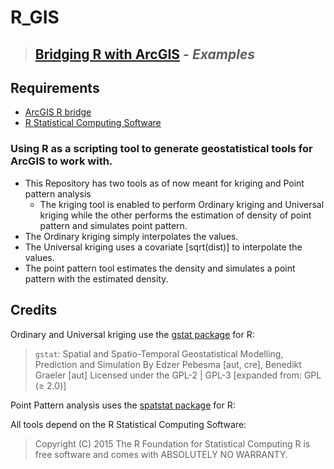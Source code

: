 # R_GIS
> ## [Bridging R with ArcGIS](https://r-arcgis.github.io/) - _Examples_

Requirements
------------
 - [ArcGIS R bridge](https://github.com/R-ArcGIS/r-bridge-install)
 - [R Statistical Computing Software](http://www.r-project.org)

### Using R as a scripting tool to generate geostatistical tools for ArcGIS to work with.

- This Repository has two tools as of now meant for kriging and Point pattern analysis 
     * The kriging tool is enabled to perform Ordinary kriging and Universal kriging while the other performs the estimation of density of point pattern and simulates point pattern.
- The Ordinary kriging simply interpolates the values.
- The Universal kriging uses a covariate [sqrt(dist)] to interpolate the values.
- The point pattern tool estimates the density and simulates a point pattern with the estimated density.

## Credits

Ordinary and Universal kriging use the [gstat package](http://www.gstat.org/gstat.pdf) for R:

> `gstat`: Spatial and Spatio-Temporal Geostatistical Modelling, Prediction and Simulation
> By Edzer Pebesma [aut, cre], Benedikt Graeler [aut]
> Licensed under the 	GPL-2 | GPL-3 [expanded from: GPL (≥ 2.0)]

Point Pattern analysis uses the [spatstat package](https://cran.r-project.org/web/packages/spatstat/spatstat.pdf) for R:

All tools depend on the R Statistical Computing Software:

> Copyright (C) 2015 The R Foundation for Statistical Computing
> R is free software and comes with ABSOLUTELY NO WARRANTY.

